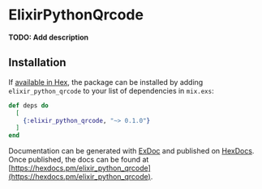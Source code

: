 # ElixirPythonQrcode

**TODO: Add description**

## Installation

If [available in Hex](https://hex.pm/docs/publish), the package can be installed
by adding `elixir_python_qrcode` to your list of dependencies in `mix.exs`:

```elixir
def deps do
  [
    {:elixir_python_qrcode, "~> 0.1.0"}
  ]
end
```

Documentation can be generated with [ExDoc](https://github.com/elixir-lang/ex_doc)
and published on [HexDocs](https://hexdocs.pm). Once published, the docs can
be found at [https://hexdocs.pm/elixir_python_qrcode](https://hexdocs.pm/elixir_python_qrcode).

